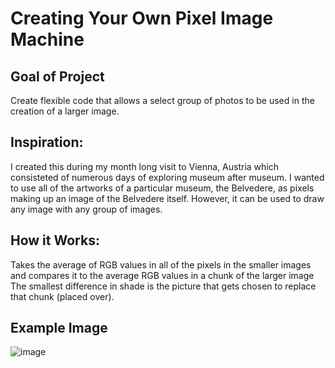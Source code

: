 # Creating Your Own Pixel Image Machine 

## Goal of Project
Create flexible code that allows a select group of photos to be used in the creation of a larger image. 

## Inspiration:
I created this during my month long visit to Vienna, Austria which consisteted of numerous days of exploring museum after museum. I wanted to use all of the artworks of a particular museum, the Belvedere, as pixels making up an image of the Belvedere itself. However, it can be used to draw any image with any group of images. 

## How it Works:
Takes the average of RGB values in all of the pixels in the smaller images and compares it to the average RGB values in a chunk of the larger image \
The smallest difference in shade is the picture that gets chosen to replace that chunk (placed over).

## Example Image
![image](https://github.com/user-attachments/assets/3dfa2097-4d6d-4d3f-a6e3-a2f06fd6d2df)
